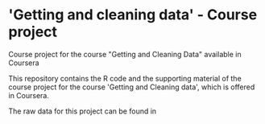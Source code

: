 # 'Getting and cleaning data' - Course project
Course project for the course "Getting and Cleaning Data" available in Coursera

This repository contains the R code and the supporting material of the course project for the course 'Getting and Cleaning data', which is offered in Coursera.

The raw data for this project can be found in 
